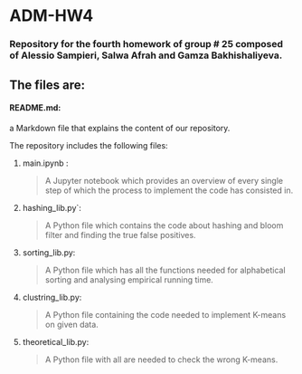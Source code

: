 # ADM-HW4

### Repository for the fourth homework of group # 25 composed of Alessio Sampieri, Salwa Afrah and Gamza Bakhishaliyeva.

## The files are:

#### README.md: 
a Markdown file that explains the content of our repository.

The repository includes the following files:
1. main.ipynb :
     > A Jupyter notebook which provides an overview of every single step of which the process to implement the code has                     consisted in.
			
2. hashing_lib.py`:
      > A Python file which contains the code about hashing and bloom filter and finding the true false positives. 

3. sorting_lib.py:
      > A Python file which has all the functions needed for alphabetical sorting and analysing empirical running time. 
      
4. clustring_lib.py:
      > A Python file containing the code needed to implement K-means on given data.
      
5. theoretical_lib.py:
      > A Python file with all are needed to check the wrong K-means.  
